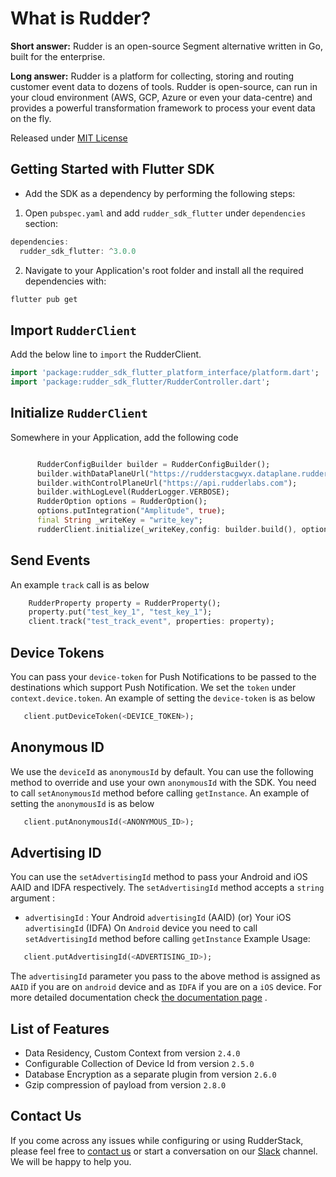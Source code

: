 # What is Rudder?

**Short answer:**
Rudder is an open-source Segment alternative written in Go, built for the enterprise.

**Long answer:**
Rudder is a platform for collecting, storing and routing customer event data to dozens of tools.
Rudder is open-source, can run in your cloud environment (AWS, GCP, Azure or even your data-centre)
and provides a powerful transformation framework to process your event data on the fly.

Released under [MIT License](https://opensource.org/licenses/MIT)

## Getting Started with Flutter SDK

* Add the SDK as a dependency by performing the following steps:

1. Open `pubspec.yaml`  and add `rudder_sdk_flutter` under `dependencies` section:

```groovy
dependencies:
  rudder_sdk_flutter: ^3.0.0
```

2. Navigate to your Application's root folder and install all the required dependencies with:

```bash
flutter pub get
```

## Import `RudderClient`

Add the below line to `import` the RudderClient.

```dart
import 'package:rudder_sdk_flutter_platform_interface/platform.dart';
import 'package:rudder_sdk_flutter/RudderController.dart';
```

## Initialize `RudderClient`

Somewhere in your Application, add the following code

```dart

      RudderConfigBuilder builder = RudderConfigBuilder();
      builder.withDataPlaneUrl("https://rudderstacgwyx.dataplane.rudderstack.com");
      builder.withControlPlaneUrl("https://api.rudderlabs.com");
      builder.withLogLevel(RudderLogger.VERBOSE);
      RudderOption options = RudderOption();
      options.putIntegration("Amplitude", true);
      final String _writeKey = "write_key";
      rudderClient.initialize(_writeKey,config: builder.build(), options: options);

```

## Send Events

An example `track` call is as below

```dart
    RudderProperty property = RudderProperty();
    property.put("test_key_1", "test_key_1");
    client.track("test_track_event", properties: property);
```

## Device Tokens

You can pass your `device-token` for Push Notifications to be passed to the destinations which
support Push Notification. We set the `token` under `context.device.token`. An example of setting
the `device-token` is as below

```dart
   client.putDeviceToken(<DEVICE_TOKEN>);
```

## Anonymous ID

We use the `deviceId` as `anonymousId` by default. You can use the following method to override and
use your own `anonymousId` with the SDK. You need to call `setAnonymousId` method before
calling `getInstance`. An example of setting the `anonymousId` is as below

```dart
   client.putAnonymousId(<ANONYMOUS_ID>);
```

## Advertising ID

You can use the `setAdvertisingId` method to pass your Android and iOS AAID and IDFA respectively.
The `setAdvertisingId` method accepts a `string` argument :

* `advertisingId` : Your Android `advertisingId` \(AAID\) (or) Your iOS `advertisingId` \(IDFA\)
  On `Android` device you need to call `setAdvertisingId` method before calling `getInstance`
  Example Usage:

```dart
   client.putAdvertisingId(<ADVERTISING_ID>);
```

The `advertisingId` parameter you pass to the above method is assigned as `AAID` if you are
on `android` device and as `IDFA` if you are on a `iOS` device. For more detailed documentation
check [the documentation page](https://docs.rudderstack.com/rudderstack-sdk-integration-guides/rudderstack-flutter-sdk)
.

## List of Features
- Data Residency, Custom Context from version `2.4.0`
- Configurable Collection of Device Id from version `2.5.0`
- Database Encryption as a separate plugin from version `2.6.0`
- Gzip compression of payload from version `2.8.0`

## Contact Us

If you come across any issues while configuring or using RudderStack, please feel free
to [contact us](https://rudderstack.com/contact/) or start a conversation on
our [Slack](https://resources.rudderstack.com/join-rudderstack-slack) channel. We will be happy to
help you.
